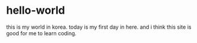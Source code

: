 # hello-world

this is my world in korea.
today is my first day in here. and i think this site is good for me to learn coding.
